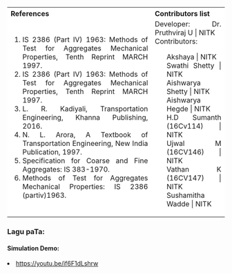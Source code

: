 <table style="text-align:justify;">
<tr style="background-color: white">
<th>References</th>
<th>Contributors list</th>
</tr>
<tr style="text-align:justify;padding-top:0px;background-color: white">
<td style="text-align:justify;padding-top:0px">
<ol style="padding-top:0px">
  <li>IS 2386 (Part IV) 1963: Methods of Test for Aggregates Mechanical Properties, Tenth Reprint MARCH 1997.</li>
  <li>IS 2386 (Part IV) 1963: Methods of Test for Aggregates Mechanical Properties, Tenth Reprint MARCH 1997.</li>
  <li>L. R. Kadiyali, Transportation Engineering, Khanna Publishing, 2016.</li>
  <li>N. L. Arora, A Textbook of Transportation Engineering, New India Publication, 1997.</li>
  <li>Specification for Coarse and Fine Aggregates: IS 383-1970.</li>
  <li>Methods of Test for Aggregates Mechanical Properties: IS 2386 (partiv)1963.</li>
</ol>
</td>
<td style="text-align:justify;padding-top:0px">Developer: Dr. Pruthviraj U | NITK</br>
Contributors:
<ul style="list-style-type: none;">
<li>Akshaya | NITK</li>
<li>Swathi Shetty | NITK</li>
<li>Aishwarya Shetty | NITK</li>
<li>Aishwarya Hegde | NITK</li>
<li>H.D Sumanth (16Cv114) | NITK</li>
<li>Ujwal M (16CV146) | NITK</li>
<li>Vathan K (16CV147) | NITK</li>
<li>Sushamitha Wadde | NITK</li>
</ul></td>
</tr>
</table>

### Lagu paTa:

 #### Simulation Demo:
 <li><a href="https://youtu.be/if6F1dLshrw">https://youtu.be/if6F1dLshrw</a></li>
 
 


 
 


